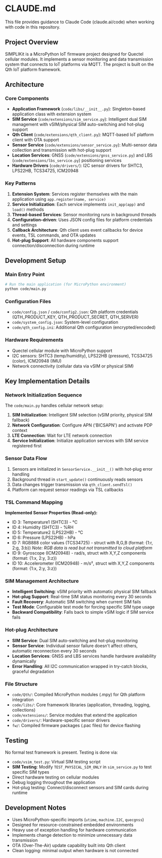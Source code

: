 # CLAUDE.md

This file provides guidance to Claude Code (claude.ai/code) when working with code in this repository.

## Project Overview

SIMPLIKit is a MicroPython IoT firmware project designed for Quectel cellular modules. It implements a sensor monitoring and data transmission system that connects to IoT platforms via MQTT. The project is built on the Qth IoT platform framework.

## Architecture

### Core Components

- **Application Framework** (`code/libs/__init__.py`): Singleton-based application class with extension system
- **SIM Service** (`code/extensions/sim_service.py`): Intelligent dual SIM management with vSIM/physical SIM auto-switching and hot-plug support
- **Qth Client** (`code/extensions/qth_client.py`): MQTT-based IoT platform client with OTA support
- **Sensor Service** (`code/extensions/sensor_service.py`): Multi-sensor data collection and transmission with hot-plug support
- **Location Services**: GNSS (`code/extensions/gnss_service.py`) and LBS (`code/extensions/lbs_service.py`) positioning services  
- **Hardware Drivers** (`code/drivers/`): I2C sensor drivers for SHTC3, LPS22HB, TCS34725, ICM20948

### Key Patterns

1. **Extension System**: Services register themselves with the main application using `app.register(name, service)`
2. **Service Initialization**: Each service implements `init_app(app)` and `load()` methods
3. **Thread-based Services**: Sensor monitoring runs in background threads
4. **Configuration-driven**: Uses JSON config files for platform credentials and settings
5. **Callback Architecture**: Qth client uses event callbacks for device events, TSL commands, and OTA updates
6. **Hot-plug Support**: All hardware components support connection/disconnection during runtime

## Development Setup

### Main Entry Point
```bash
# Run the main application (for MicroPython environment)
python code/main.py
```

### Configuration Files
- `code/config.json` / `code/config2.json`: Qth platform credentials (QTH_PRODUCT_KEY, QTH_PRODUCT_SECRET, QTH_SERVER)
- `code/system_config.json`: System-level configuration  
- `code/qth_config.ini`: Additional Qth configuration (encrypted/encoded)

### Hardware Requirements
- Quectel cellular module with MicroPython support
- I2C sensors: SHTC3 (temp/humidity), LPS22HB (pressure), TCS34725 (color), ICM20948 (IMU)
- Network connectivity (cellular data via vSIM or physical SIM)

## Key Implementation Details

### Network Initialization Sequence
The `code/main.py` handles cellular network setup:
1. **SIM Initialization**: Intelligent SIM selection (vSIM priority, physical SIM fallback)
2. **Network Configuration**: Configure APN ('BICSAPN') and activate PDP context
3. **LTE Connection**: Wait for LTE network connection
4. **Service Initialization**: Initialize application services with SIM service registered first

### Sensor Data Flow
1. Sensors are initialized in `SensorService.__init__()` with hot-plug error handling
2. Background thread in `start_update()` continuously reads sensors
3. Data changes trigger transmission via `qth_client.sendTsl()` 
4. Platform can request sensor readings via TSL callbacks

### TSL Command Mapping

**Implemented Sensor Properties (Read-only):**
- ID 3: Temperature1 (SHTC3) - °C
- ID 4: Humidity (SHTC3) - %RH  
- ID 5: Temperature2 (LPS22HB) - °C
- ID 6: Pressure (LPS22HB) - hPa
- ID 7: RGB888 color values (TCS34725) - struct with R,G,B (format: {1:r, 2:g, 3:b}) *Note: RGB data is read but not transmitted to cloud platform*
- ID 9: Gyroscope (ICM20948) - rad/s, struct with X,Y,Z components (format: {1:x, 2:y, 3:z})
- ID 10: Accelerometer (ICM20948) - m/s², struct with X,Y,Z components (format: {1:x, 2:y, 3:z})

### SIM Management Architecture
- **Intelligent Switching**: vSIM priority with automatic physical SIM fallback
- **Hot-plug Support**: Real-time SIM status monitoring every 30 seconds
- **Fault Recovery**: Automatic SIM switching when current SIM fails
- **Test Mode**: Configurable test mode for forcing specific SIM type usage
- **Backward Compatibility**: Falls back to simple vSIM logic if SIM service fails

### Hot-plug Architecture
- **SIM Service**: Dual SIM auto-switching and hot-plug monitoring
- **Sensor Service**: Individual sensor failure doesn't affect others, automatic reconnection every 30 seconds
- **Location Services**: GNSS and LBS services handle hardware availability dynamically
- **Error Handling**: All I2C communication wrapped in try-catch blocks, graceful degradation

### File Structure
- `code/Qth/`: Compiled MicroPython modules (.mpy) for Qth platform integration
- `code/libs/`: Core framework libraries (application, threading, logging, collections)
- `code/extensions/`: Service modules that extend the application  
- `code/drivers/`: Hardware-specific sensor drivers
- `fw/`: Compiled firmware packages (.pac files) for device flashing

## Testing

No formal test framework is present. Testing is done via:
- `code/vsim_test.py`: Virtual SIM testing script
- **SIM Testing**: Modify `TEST_PHYSICAL_SIM_ONLY` in `sim_service.py` to test specific SIM types
- Direct hardware testing on cellular modules
- Debug logging throughout the application
- Hot-plug testing: Connect/disconnect sensors and SIM cards during runtime

## Development Notes

- Uses MicroPython-specific imports (`utime`, `machine.I2C`, `quecgnss`)
- Designed for resource-constrained embedded environments  
- Heavy use of exception handling for hardware communication
- Implements change detection to minimize unnecessary data transmission
- OTA (Over-The-Air) update capability built into Qth client
- Clean logging: minimal output when hardware is not connected